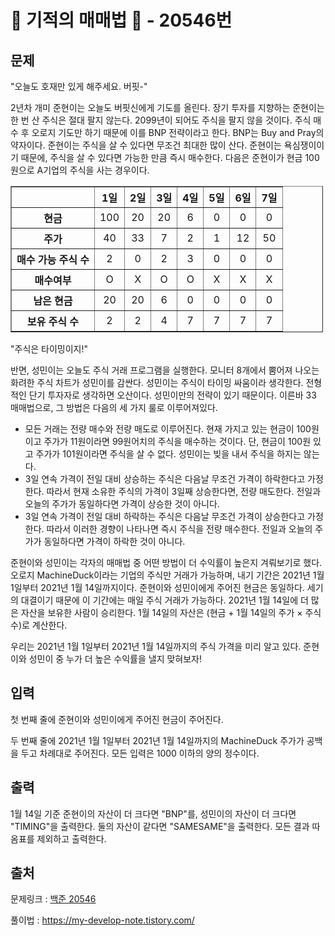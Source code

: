 <h1>🐜 기적의 매매법 🐜 - 20546번</h1>

<h2>문제</h2>

"오늘도 호재만 있게 해주세요. 버핏-"

2년차 개미 준현이는 오늘도 버핏신에게 기도를 올린다. 장기 투자를 지향하는 준현이는 한 번 산 주식은 절대 팔지 않는다. 2099년이 되어도 주식을 팔지 않을 것이다. 주식 매수 후 오로지 기도만 하기 때문에 이를 BNP 전략이라고 한다. BNP는 Buy and Pray의 약자이다. 준현이는 주식을 살 수 있다면 무조건 최대한 많이 산다. 준현이는 욕심쟁이이기 때문에, 주식을 살 수 있다면 가능한 만큼 즉시 매수한다. 다음은 준현이가 현금 100원으로 A기업의 주식을 사는 경우이다.

<table border="1" cellpadding="1" cellspacing="1" class="table table-bordered" style="width: 500px;">

<thead>

<tr>

<th scope="row"> </th>

<th scope="col">1일</th>

<th scope="col">2일</th>

<th scope="col">3일</th>

<th scope="col">4일</th>

<th scope="col">5일</th>

<th scope="col">6일</th>

<th scope="col">7일</th>

</tr>

</thead>

<tbody>

<tr>

<th scope="row">현금</th>

<td style="text-align: center;">100</td>

<td style="text-align: center;">20</td>

<td style="text-align: center;">20</td>

<td style="text-align: center;">6</td>

<td style="text-align: center;">0</td>

<td style="text-align: center;">0</td>

<td style="text-align: center;">0</td>

</tr>

<tr>

<th scope="row">주가</th>

<td style="text-align: center;">40</td>

<td style="text-align: center;">33</td>

<td style="text-align: center;">7</td>

<td style="text-align: center;">2</td>

<td style="text-align: center;">1</td>

<td style="text-align: center;">12</td>

<td style="text-align: center;">50</td>

</tr>

<tr>

<th scope="row">매수 가능 주식 수</th>

<td style="text-align: center;">2</td>

<td style="text-align: center;">0</td>

<td style="text-align: center;">2</td>

<td style="text-align: center;">3</td>

<td style="text-align: center;">0</td>

<td style="text-align: center;">0</td>

<td style="text-align: center;">0</td>

</tr>

<tr>

<th scope="row">매수여부</th>

<td style="text-align: center;">O</td>

<td style="text-align: center;">X</td>

<td style="text-align: center;">O</td>

<td style="text-align: center;">O</td>

<td style="text-align: center;">X</td>

<td style="text-align: center;">X</td>

<td style="text-align: center;">X</td>

</tr>

<tr>

<th scope="row">남은 현금</th>

<td style="text-align: center;">20</td>

<td style="text-align: center;">20</td>

<td style="text-align: center;">6</td>

<td style="text-align: center;">0</td>

<td style="text-align: center;">0</td>

<td style="text-align: center;">0</td>

<td style="text-align: center;">0</td>

</tr>

<tr>

<th scope="row">보유 주식 수</th>

<td style="text-align: center;">2</td>

<td style="text-align: center;">2</td>

<td style="text-align: center;">4</td>

<td style="text-align: center;">7</td>

<td style="text-align: center;">7</td>

<td style="text-align: center;">7</td>

<td style="text-align: center;">7</td>

</tr>

</tbody>

</table>

"주식은 타이밍이지!"

반면, 성민이는 오늘도 주식 거래 프로그램을 실행한다. 모니터 8개에서 뿜어져 나오는 화려한 주식 차트가 성민이를 감싼다. 성민이는 주식이 타이밍 싸움이라 생각한다. 전형적인 단기 투자자로 생각하면 오산이다. 성민이만의 전략이 있기 때문이다. 이른바 33 매매법으로, 그 방법은 다음의 세 가지 룰로 이루어져있다.

<ul>

<li>모든 거래는 전량 매수와 전량 매도로 이루어진다. 현재 가지고 있는 현금이 100원이고 주가가 11원이라면 99원어치의 주식을 매수하는 것이다. 단, 현금이 100원 있고 주가가 101원이라면 주식을 살 수 없다. 성민이는 빚을 내서 주식을 하지는 않는다.</li>

<li>3일 연속 가격이 전일 대비 상승하는 주식은 다음날 무조건 가격이 하락한다고 가정한다. 따라서 현재 소유한 주식의 가격이 3일째 상승한다면, 전량 매도한다. 전일과 오늘의 주가가 동일하다면 가격이 상승한 것이 아니다.</li>

<li>3일 연속 가격이 전일 대비 하락하는 주식은 다음날 무조건 가격이 상승한다고 가정한다. 따라서 이러한 경향이 나타나면 즉시 주식을 전량 매수한다. 전일과 오늘의 주가가 동일하다면 가격이 하락한 것이 아니다.</li>

</ul>

준현이와 성민이는 각자의 매매법 중 어떤 방법이 더 수익률이 높은지 겨뤄보기로 했다. 오로지 MachineDuck이라는 기업의 주식만 거래가 가능하며, 내기 기간은 2021년 1월 1일부터 2021년 1월 14일까지이다. 준현이와 성민이에게 주어진 현금은 동일하다. 세기의 대결이기 때문에 이 기간에는 매일 주식 거래가 가능하다. 2021년 1월 14일에 더 많은 자산을 보유한 사람이 승리한다. 1월 14일의 자산은 (현금 + 1월 14일의 주가 × 주식 수)로 계산한다.

우리는 2021년 1월 1일부터 2021년 1월 14일까지의 주식 가격을 미리 알고 있다. 준현이와 성민이 중 누가 더 높은 수익률을 낼지 맞혀보자!

<h2>입력</h2>

첫 번째 줄에 준현이와 성민이에게 주어진 현금이 주어진다.

두 번째 줄에 2021년 1월 1일부터 2021년 1월 14일까지의 MachineDuck 주가가 공백을 두고 차례대로 주어진다. 모든 입력은 1000 이하의 양의 정수이다.

<h2>출력</h2>

1월 14일 기준 준현이의 자산이 더 크다면 "BNP"를, 성민이의 자산이 더 크다면 "TIMING"을 출력한다.
둘의 자산이 같다면 "SAMESAME"을 출력한다. 모든 결과 따옴표를 제외하고 출력한다.

<h2>출처</h2>

문제링크 : [백준 20546](https://www.acmicpc.net/problem/20546)

풀이법 : https://my-develop-note.tistory.com/